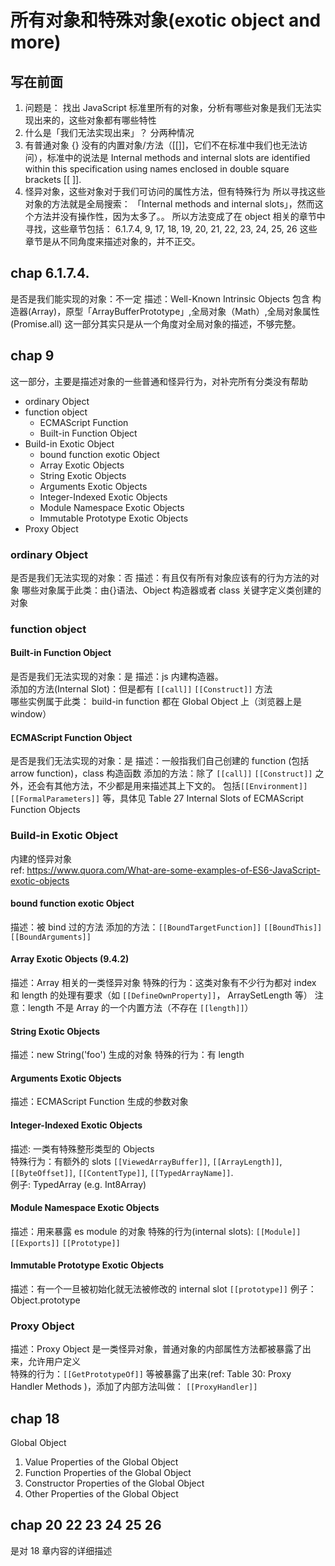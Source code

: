 # 所有对象和特殊对象(exotic object and more)
## 写在前面
1. 问题是： 找出 JavaScript 标准里所有的对象，分析有哪些对象是我们无法实现出来的，这些对象都有哪些特性
2. 什么是「我们无法实现出来」？
分两种情况
 1. 有普通对象 {} 没有的内置对象/方法（[[]]，它们不在标准中我们也无法访问），标准中的说法是 
 Internal methods and internal slots are identified within this specification using names enclosed in double square brackets [[ ]].
 2. 怪异对象，这些对象对于我们可访问的属性方法，但有特殊行为
所以寻找这些对象的方法就是全局搜索： 「Internal methods and internal slots」，然而这个方法并没有操作性，因为太多了。。
所以方法变成了在 object 相关的章节中寻找，这些章节包括：
6.1.7.4, 9, 17, 18, 19, 20, 21, 22, 23, 24, 25, 26
这些章节是从不同角度来描述对象的，并不正交。
## chap 6.1.7.4.
是否是我们能实现的对象：不一定
描述：Well-Known Intrinsic Objects 包含 构造器(Array)，原型「ArrayBufferPrototype」,全局对象（Math）,全局对象属性(Promise.all)
这一部分其实只是从一个角度对全局对象的描述，不够完整。
## chap 9
这一部分，主要是描述对象的一些普通和怪异行为，对补完所有分类没有帮助
* ordinary Object
* function object
  * ECMAScript Function 
  * Built-in Function Object
* Build-in Exotic Object
    * bound function exotic Object
    * Array Exotic Objects
    * String Exotic Objects
    * Arguments Exotic Objects
    * Integer-Indexed Exotic Objects
    * Module Namespace Exotic Objects
    * Immutable Prototype Exotic Objects
* Proxy Object   
### ordinary Object
是否是我们无法实现的对象：否
描述：有且仅有所有对象应该有的行为方法的对象
哪些对象属于此类：由{}语法、Object 构造器或者 class 关键字定义类创建的对象
    
### function object    
#### Built-in Function Object
是否是我们无法实现的对象：是
描述：js 内建构造器。               
添加的方法(Internal Slot)：但是都有 ``[[call]]``  ``[[Construct]]`` 方法            
哪些实例属于此类： build-in function 都在 Global Object 上（浏览器上是 window）
#### ECMAScript Function Object
是否是我们无法实现的对象：是
描述：一般指我们自己创建的 function (包括 arrow function)，class 构造函数
添加的方法：除了 ``[[call]]`` ``[[Construct]]`` 之外，还会有其他方法，不少都是用来描述其上下文的。
包括``[[Environment]]`` ``[[FormalParameters]]`` 等，具体见 Table 27  Internal Slots of ECMAScript Function Objects

### Build-in Exotic Object  
内建的怪异对象  
ref: https://www.quora.com/What-are-some-examples-of-ES6-JavaScript-exotic-objects  
#### bound function exotic Object
描述：被 bind 过的方法
添加的方法：``[[BoundTargetFunction]]``  ``[[BoundThis]]`` ``[[BoundArguments]]``  
#### Array Exotic Objects (9.4.2)
描述：Array 相关的一类怪异对象
特殊的行为：这类对象有不少行为都对 index 和 length 的处理有要求（如 ``[[DefineOwnProperty]]``， ArraySetLength 等）
注意：length 不是 Array 的一个内置方法（不存在 ``[[length]]``）
#### String Exotic Objects
描述：new String('foo') 生成的对象
特殊的行为：有 length
#### Arguments Exotic Objects
描述：ECMAScript Function 生成的参数对象
#### Integer-Indexed Exotic Objects
描述: 一类有特殊整形类型的 Objects   
特殊行为：有额外的 slots  ``[[ViewedArrayBuffer]]``, ``[[ArrayLength]]``, ``[[ByteOffset]]``, ``[[ContentType]]``, ``[[TypedArrayName]]``.  
例子: TypedArray (e.g. Int8Array)
#### Module Namespace Exotic Objects
描述：用来暴露 es module 的对象
特殊的行为(internal slots): ``[[Module]]`` ``[[Exports]]`` ``[[Prototype]]``
#### Immutable Prototype Exotic Objects
描述：有一个一旦被初始化就无法被修改的 internal slot ``[[prototype]]``
例子：Object.prototype
### Proxy Object 
描述：Proxy Object 是一类怪异对象，普通对象的内部属性方法都被暴露了出来，允许用户定义  
特殊的行为：``[[GetPrototypeOf]]`` 等被暴露了出来(ref: Table 30: Proxy Handler Methods )，添加了内部方法叫做： ``[[ProxyHandler]]``
## chap 18
Global Object
1. Value Properties of the Global Object
2. Function Properties of the Global Object
3. Constructor Properties of the Global Object
4. Other Properties of the Global Object
## chap 20 22 23 24 25 26
是对 18 章内容的详细描述



   
    
